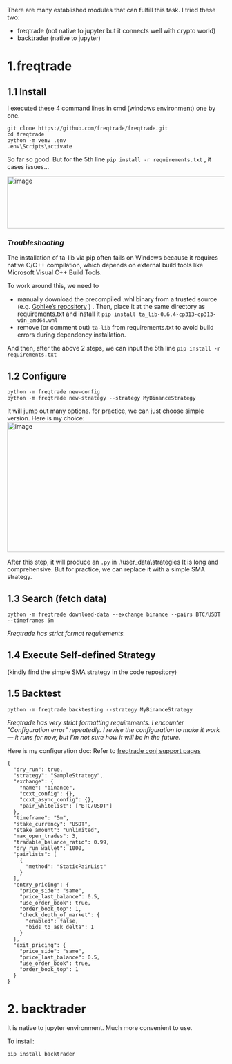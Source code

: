There are many established modules that can fulfill this task. I tried these two: 
- freqtrade (not native to jupyter but it connects well with crypto world)
- backtrader (native to jupyter)

# 1.freqtrade
## 1.1 Install
I executed these 4 command lines in cmd (windows environment) one by one. 

```
git clone https://github.com/freqtrade/freqtrade.git
cd freqtrade
python -m venv .env
.env\Scripts\activate
```

So far so good. But for the 5th line `pip install -r requirements.txt` , it cases issues...

<img width="866" height="120" alt="image" src="https://github.com/user-attachments/assets/dfcf1401-3d26-4923-94a8-1cff5e40f9c1" />

### *Troubleshooting*
The installation of ta-lib via pip often fails on Windows because it requires native C/C++ compilation, which depends on external build tools like Microsoft Visual C++ Build Tools. 

To work around this, we need to 
* manually download the precompiled .whl binary from a trusted source (e.g. [Gohlke’s repository](https://github.com/cgohlke/talib-build/releases/tag/v0.6.4) ) . Then, place it at the same directory as requirements.txt and install it `pip install ta_lib-0.6.4-cp313-cp313-win_amd64.whl`
* remove (or comment out) `ta-lib` from requirements.txt to avoid build errors during dependency installation.

And then, after the above 2 steps, we can input the 5th line `pip install -r requirements.txt`

## 1.2 Configure
```
python -m freqtrade new-config
python -m freqtrade new-strategy --strategy MyBinanceStrategy
```
It will jump out many options. for practice, we can just choose simple version.
Here is my choice:
<img width="932" height="301" alt="image" src="https://github.com/user-attachments/assets/48ae77eb-3489-4603-a5f9-6f112c1f8908" />

After this step, it will produce an `.py` in .\user_data\strategies
It is long and comprehensive. But for practice, we can replace it with a simple SMA strategy.

## 1.3 Search (fetch data)
```
python -m freqtrade download-data --exchange binance --pairs BTC/USDT --timeframes 5m
```
*Freqtrade has strict format requirements.*

## 1.4 Execute Self-defined Strategy
(kindly find the simple SMA strategy in the code repository)

## 1.5 Backtest
```
python -m freqtrade backtesting --strategy MyBinanceStrategy
```
*Freqtrade has very strict formatting requirements. I encounter "Configuration error" repeatedly. I revise the configuration to make it work — it runs for now, but I’m not sure how it will be in the future.*

Here is my configuration doc:
Refer to [freqtrade conj support pages](https://www.freqtrade.io/en/stable/configuration/)
```
{
  "dry_run": true,
  "strategy": "SampleStrategy",
  "exchange": {
    "name": "binance",
    "ccxt_config": {},
    "ccxt_async_config": {},
    "pair_whitelist": ["BTC/USDT"]
  },
  "timeframe": "5m",
  "stake_currency": "USDT",
  "stake_amount": "unlimited",
  "max_open_trades": 3,
  "tradable_balance_ratio": 0.99,
  "dry_run_wallet": 1000,
  "pairlists": [
    {
      "method": "StaticPairList"
    }
  ],
  "entry_pricing": {
    "price_side": "same",
    "price_last_balance": 0.5,
    "use_order_book": true,
    "order_book_top": 1,
    "check_depth_of_market": {
      "enabled": false,
      "bids_to_ask_delta": 1
    }
  },
  "exit_pricing": {
    "price_side": "same",
    "price_last_balance": 0.5,
    "use_order_book": true,
    "order_book_top": 1
  }
}

```

# 2. backtrader
It is native to jupyter environment. Much more convenient to use.

To install:
```
pip install backtrader
```





